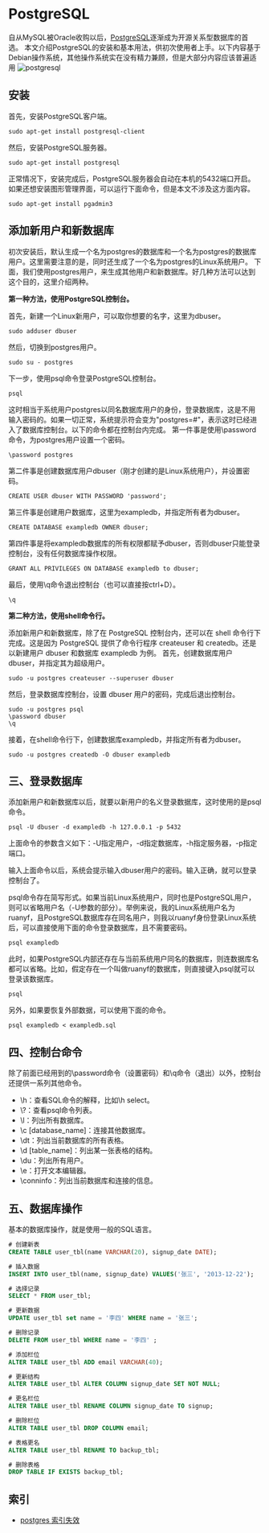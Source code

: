 
# PostgreSQL

自从MySQL被Oracle收购以后，[PostgreSQL](https://www.postgresql.org/)逐渐成为开源关系型数据库的首选。
本文介绍PostgreSQL的安装和基本用法，供初次使用者上手。以下内容基于Debian操作系统，其他操作系统实在没有精力兼顾，但是大部分内容应该普遍适用
![postgresql](images/postgresql.png)

## 安装

首先，安装PostgreSQL客户端。

```shell
sudo apt-get install postgresql-client
```

然后，安装PostgreSQL服务器。

```shell
sudo apt-get install postgresql
```

正常情况下，安装完成后，PostgreSQL服务器会自动在本机的5432端口开启。
如果还想安装图形管理界面，可以运行下面命令，但是本文不涉及这方面内容。

```shell
sudo apt-get install pgadmin3
```

## 添加新用户和新数据库

初次安装后，默认生成一个名为postgres的数据库和一个名为postgres的数据库用户。这里需要注意的是，同时还生成了一个名为postgres的Linux系统用户。
下面，我们使用postgres用户，来生成其他用户和新数据库。好几种方法可以达到这个目的，这里介绍两种。

**第一种方法，使用PostgreSQL控制台。**

首先，新建一个Linux新用户，可以取你想要的名字，这里为dbuser。

```shell
sudo adduser dbuser
```

然后，切换到postgres用户。

```shell
sudo su - postgres
```

下一步，使用psql命令登录PostgreSQL控制台。

```shell
psql
```

这时相当于系统用户postgres以同名数据库用户的身份，登录数据库，这是不用输入密码的。如果一切正常，系统提示符会变为"postgres=#"，表示这时已经进入了数据库控制台。以下的命令都在控制台内完成。
第一件事是使用\password命令，为postgres用户设置一个密码。

```shell
\password postgres
```

第二件事是创建数据库用户dbuser（刚才创建的是Linux系统用户），并设置密码。

```shell
CREATE USER dbuser WITH PASSWORD 'password';
```

第三件事是创建用户数据库，这里为exampledb，并指定所有者为dbuser。

```shell
CREATE DATABASE exampledb OWNER dbuser;
```

第四件事是将exampledb数据库的所有权限都赋予dbuser，否则dbuser只能登录控制台，没有任何数据库操作权限。

```shell
GRANT ALL PRIVILEGES ON DATABASE exampledb to dbuser;
```

最后，使用\q命令退出控制台（也可以直接按ctrl+D）。

```shell
\q
```

**第二种方法，使用shell命令行。**

添加新用户和新数据库，除了在 PostgreSQL 控制台内，还可以在 shell 命令行下完成。这是因为 PostgreSQL 提供了命令行程序 createuser 和 createdb。还是以新建用户 dbuser 和数据库 exampledb 为例。
首先，创建数据库用户 dbuser，并指定其为超级用户。

```shell
sudo -u postgres createuser --superuser dbuser
```

然后，登录数据库控制台，设置 dbuser 用户的密码，完成后退出控制台。

```shell
sudo -u postgres psql
\password dbuser
\q
```

接着，在shell命令行下，创建数据库exampledb，并指定所有者为dbuser。

```shell
sudo -u postgres createdb -O dbuser exampledb
```

## 三、登录数据库

添加新用户和新数据库以后，就要以新用户的名义登录数据库，这时使用的是psql命令。

```shell
psql -U dbuser -d exampledb -h 127.0.0.1 -p 5432
```

上面命令的参数含义如下：-U指定用户，-d指定数据库，-h指定服务器，-p指定端口。

输入上面命令以后，系统会提示输入dbuser用户的密码。输入正确，就可以登录控制台了。

psql命令存在简写形式。如果当前Linux系统用户，同时也是PostgreSQL用户，则可以省略用户名（-U参数的部分）。举例来说，我的Linux系统用户名为ruanyf，且PostgreSQL数据库存在同名用户，则我以ruanyf身份登录Linux系统后，可以直接使用下面的命令登录数据库，且不需要密码。

```shell
psql exampledb
```

此时，如果PostgreSQL内部还存在与当前系统用户同名的数据库，则连数据库名都可以省略。比如，假定存在一个叫做ruanyf的数据库，则直接键入psql就可以登录该数据库。

```shell
psql
```

另外，如果要恢复外部数据，可以使用下面的命令。

```shell
psql exampledb < exampledb.sql
```

## 四、控制台命令

除了前面已经用到的\password命令（设置密码）和\q命令（退出）以外，控制台还提供一系列其他命令。

- \h：查看SQL命令的解释，比如\h select。
- \\?：查看psql命令列表。
- \l：列出所有数据库。
- \c [database_name]：连接其他数据库。
- \dt：列出当前数据库的所有表格。
- \d [table_name]：列出某一张表格的结构。
- \du：列出所有用户。
- \e：打开文本编辑器。
- \conninfo：列出当前数据库和连接的信息。

## 五、数据库操作

基本的数据库操作，就是使用一般的SQL语言。

```sql
# 创建新表
CREATE TABLE user_tbl(name VARCHAR(20), signup_date DATE);

# 插入数据
INSERT INTO user_tbl(name, signup_date) VALUES('张三', '2013-12-22');

# 选择记录
SELECT * FROM user_tbl;

# 更新数据
UPDATE user_tbl set name = '李四' WHERE name = '张三';

# 删除记录
DELETE FROM user_tbl WHERE name = '李四' ;

# 添加栏位
ALTER TABLE user_tbl ADD email VARCHAR(40);

# 更新结构
ALTER TABLE user_tbl ALTER COLUMN signup_date SET NOT NULL;

# 更名栏位
ALTER TABLE user_tbl RENAME COLUMN signup_date TO signup;

# 删除栏位
ALTER TABLE user_tbl DROP COLUMN email;

# 表格更名
ALTER TABLE user_tbl RENAME TO backup_tbl;

# 删除表格
DROP TABLE IF EXISTS backup_tbl;
```

## 索引
- [postgres 索引失效](https://www.cnblogs.com/alianbog/p/5648455.html)
